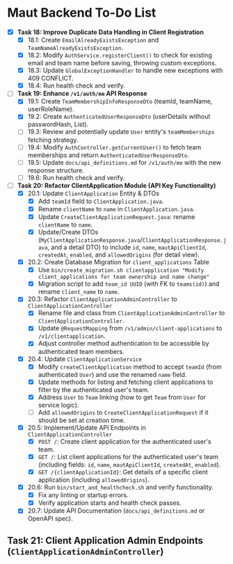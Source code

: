 # Maut Backend To-Do List

- [x] **Task 18: Improve Duplicate Data Handling in Client Registration**
  - [x] 18.1: Create `EmailAlreadyExistsException` and `TeamNameAlreadyExistsException`.
  - [x] 18.2: Modify `AuthService.registerClient()` to check for existing email and team name before saving, throwing custom exceptions.
  - [x] 18.3: Update `GlobalExceptionHandler` to handle new exceptions with 409 CONFLICT.
  - [x] 18.4: Run health check and verify.

- [ ] **Task 19: Enhance `/v1/auth/me` API Response**
  - [x] 19.1: Create `TeamMembershipInfoResponseDto` (teamId, teamName, userRoleName).
  - [x] 19.2: Create `AuthenticatedUserResponseDto` (userDetails without passwordHash, List<TeamMembershipInfoResponseDto>).
  - [ ] 19.3: Review and potentially update `User` entity's `teamMemberships` fetching strategy.
  - [ ] 19.4: Modify `AuthController.getCurrentUser()` to fetch team memberships and return `AuthenticatedUserResponseDto`.
  - [ ] 19.5: Update `docs/api_definitions.md` for `/v1/auth/me` with the new response structure.
  - [ ] 19.6: Run health check and verify.

- [ ] **Task 20: Refactor ClientApplication Module (API Key Functionality)**
  - [x] 20.1: Update `ClientApplication` Entity & DTOs
    - [x] Add `teamId` field to `ClientApplication.java`.
    - [x] Rename `clientName` to `name` in `ClientApplication.java`.
    - [x] Update `CreateClientApplicationRequest.java`: rename `clientName` to `name`.
    - [x] Update/Create DTOs (`MyClientApplicationResponse.java`/`ClientApplicationResponse.java`, and a detail DTO) to include `id`, `name`, `mautApiClientId`, `createdAt`, `enabled`, and `allowedOrigins` (for detail view).
  - [x] 20.2: Create Database Migration for `client_applications` Table
    - [x] Use `bin/create_migration.sh clientapplication "Modify client_applications for team ownership and name change"`
    - [x] Migration script to add `team_id UUID` (with FK to `teams(id)`) and rename `client_name` to `name`.
  - [x] 20.3: Refactor `ClientApplicationAdminController` to `ClientApplicationController`
    - [x] Rename file and class from `ClientApplicationAdminController` to `ClientApplicationController`.
    - [x] Update `@RequestMapping` from `/v1/admin/client-applications` to `/v1/clientapplication`.
    - [x] Adjust controller method authentication to be accessible by authenticated team members.
  - [x] 20.4: Update `ClientApplicationService`
    - [x] Modify `createClientApplication` method to accept `teamId` (from authenticated `User`) and use the renamed `name` field.
    - [x] Update methods for listing and fetching client applications to filter by the authenticated user's team.
    - [x] Address `User` to `Team` linking (how to get `Team` from `User` for service logic).
    - [ ] Add `allowedOrigins` to `CreateClientApplicationRequest` if it should be set at creation time.
  - [x] 20.5: Implement/Update API Endpoints in `ClientApplicationController`
    - [x] `POST /`: Create client application for the authenticated user's team.
    - [x] `GET /`: List client applications for the authenticated user's team (including fields: `id`, `name`, `mautApiClientId`, `createdAt`, `enabled`).
    - [x] `GET /{clientApplicationId}`: Get details of a specific client application (including `allowedOrigins`).
  - [x] 20.6: Run `bin/start_and_healthcheck.sh` and verify functionality.
    - [x] Fix any linting or startup errors.
    - [x] Verify application starts and health check passes.
  - [x] 20.7: Update API Documentation (`docs/api_definitions.md` or OpenAPI spec).

## Task 21: Client Application Admin Endpoints (`ClientApplicationAdminController`)
